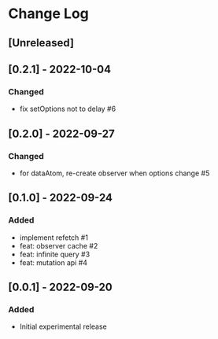 # Change Log

## [Unreleased]

## [0.2.1] - 2022-10-04
### Changed
- fix setOptions not to delay #6

## [0.2.0] - 2022-09-27
### Changed
- for dataAtom, re-create observer when options change #5

## [0.1.0] - 2022-09-24
### Added
- implement refetch #1
- feat: observer cache #2
- feat: infinite query #3
- feat: mutation api #4

## [0.0.1] - 2022-09-20
### Added
- Initial experimental release
